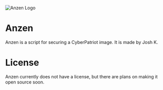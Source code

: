 ![Anzen Logo](https://user-images.githubusercontent.com/114518656/196771976-87a44b92-f70e-4372-ae1e-697fa383c751.png)
# Anzen
Anzen is a script for securing a CyberPatriot image. It is made by Josh K. 

# License
Anzen currently does not have a license, but there are plans on making it open source soon.
